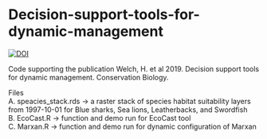 # Decision-support-tools-for-dynamic-management
[![DOI](https://zenodo.org/badge/166304984.svg)](https://zenodo.org/badge/latestdoi/166304984)

Code supporting the publication Welch, H. et al 2019. Decision support tools for dynamic management. Conservation Biology.

Files  
A. speacies_stack.rds -> a raster stack of species habitat suitability layers from 1997-10-01 for Blue sharks, Sea lions, Leatherbacks, and Swordfish  
B. EcoCast.R -> function and demo run for EcoCast tool  
C. Marxan.R -> function and demo run for dynamic configuration of Marxan  
